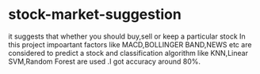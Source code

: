 # stock-market-suggestion
it suggests that whether you should buy,sell or keep a particular stock
In this project  impoartant factors like MACD,BOLLINGER BAND,NEWS etc are considered to predict a stock and classification algorithm like KNN,Linear SVM,Random Forest are used .I got accuracy around 80%.

